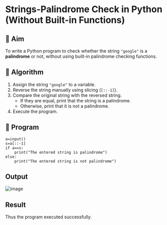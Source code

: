 # Strings-Palindrome Check in Python (Without Built-in Functions)

## 🎯 Aim
To write a Python program to check whether the string `"google"` is a **palindrome** or not, without using built-in palindrome checking functions.

## 🧠 Algorithm
1. Assign the string `"google"` to a variable.
2. Reverse the string manually using slicing (`[::-1]`).
3. Compare the original string with the reversed string.
   - If they are equal, print that the string is a palindrome.
   - Otherwise, print that it is not a palindrome.
4. Execute the program.

## 🧾 Program
```
a=input()
s=a[::-1]
if a==s:
    print("The entered string is palindrome")
else:
    print("The entered string is not palindrome")
```

## Output
![image](https://github.com/user-attachments/assets/6e82ea4c-b0d0-420a-8b60-96d56ba3d8fc)


## Result
Thus the program executed successfully.
